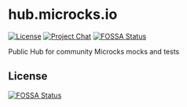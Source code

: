 # hub.microcks.io

[![License](https://img.shields.io/github/license/microcks/hub.microcks.io?style=for-the-badge&logo=apache)](https://www.apache.org/licenses/LICENSE-2.0)
[![Project Chat](https://img.shields.io/badge/chat-on_zulip-pink.svg?color=ff69b4&style=for-the-badge&logo=zulip)](https://microcksio.zulipchat.com/)
[![FOSSA Status](https://app.fossa.com/api/projects/git%2Bgithub.com%2Fmicrocks%2Fhub.microcks.io.svg?type=shield)](https://app.fossa.com/projects/git%2Bgithub.com%2Fmicrocks%2Fhub.microcks.io?ref=badge_shield)

Public Hub for community Microcks mocks and tests


## License
[![FOSSA Status](https://app.fossa.com/api/projects/git%2Bgithub.com%2Fmicrocks%2Fhub.microcks.io.svg?type=large)](https://app.fossa.com/projects/git%2Bgithub.com%2Fmicrocks%2Fhub.microcks.io?ref=badge_large)